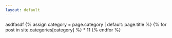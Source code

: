 ```yaml
---
layout: default
---
```

  asdfasdf
  {% assign category = page.category | default: page.title %}
  {% for post in site.categories[category] %}
  	* 11
  {% endfor %}